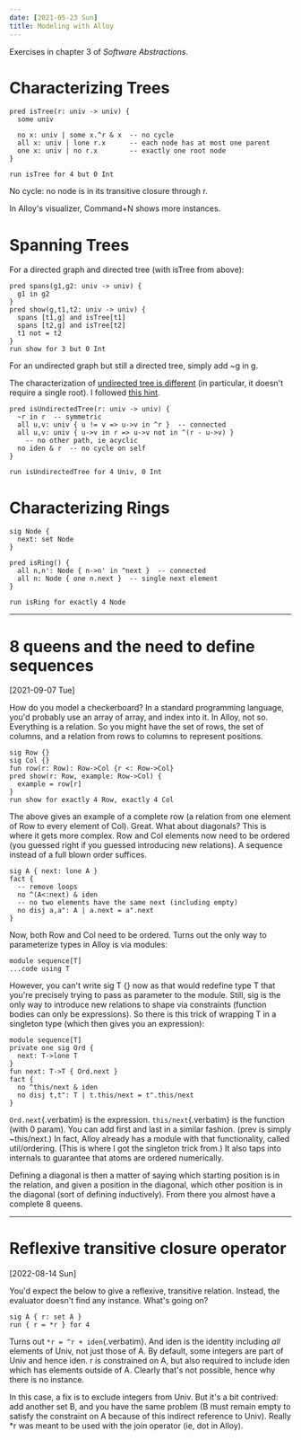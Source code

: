 ```yaml
---
date: [2021-05-23 Sun]
title: Modeling with Alloy
---
```


Exercises in chapter 3 of *Software Abstractions*.

# Characterizing Trees

    pred isTree(r: univ -> univ) {
      some univ

      no x: univ | some x.^r & x  -- no cycle
      all x: univ | lone r.x      -- each node has at most one parent
      one x: univ | no r.x        -- exactly one root node
    }

    run isTree for 4 but 0 Int

No cycle: no node is in its transitive closure through r.

In Alloy's visualizer, Command+N shows more instances.

# Spanning Trees

For a directed graph and directed tree (with isTree from above):

    pred spans(g1,g2: univ -> univ) {
      g1 in g2
    }
    pred show(g,t1,t2: univ -> univ) {
      spans [t1,g] and isTree[t1]
      spans [t2,g] and isTree[t2]
      t1 not = t2
    }
    run show for 3 but 0 Int

For an undirected graph but still a directed tree, simply add \~g in
g.

The characterization of [undirected tree is
different](https://en.wikipedia.org/wiki/Tree_%28graph_theory%29) (in
particular, it doesn't require a single root). I followed [this
hint](http://cs.brown.edu/courses/cs195y/2017/assignments/alloy-2.html).

    pred isUndirectedTree(r: univ -> univ) {
      ~r in r  -- symmetric
      all u,v: univ { u != v => u->v in ^r }  -- connected
      all u,v: univ { u->v in r => u->v not in ^(r - u->v) }
        -- no other path, ie acyclic
      no iden & r  -- no cycle on self
    }

    run isUndirectedTree for 4 Univ, 0 Int

# Characterizing Rings

    sig Node {
      next: set Node
    }

    pred isRing() {
      all n,n': Node { n->n' in ^next }  -- connected
      all n: Node { one n.next }  -- single next element
    }

    run isRing for exactly 4 Node

----------------------------------------------------------------------

# 8 queens and the need to define sequences

[2021-09-07 Tue]

How do you model a checkerboard? In a standard programming language,
you'd probably use an array of array, and index into it. In Alloy, not
so. Everything is a relation. So you might have the set of rows, the
set of columns, and a relation from rows to columns to represent
positions.

    sig Row {}
    sig Col {}
    fun row(r: Row): Row->Col {r <: Row->Col}
    pred show(r: Row, example: Row->Col) {
      example = row[r]
    }
    run show for exactly 4 Row, exactly 4 Col

The above gives an example of a complete row (a relation from one
element of Row to every element of Col). Great. What about diagonals?
This is where it gets more complex. Row and Col elements now need to
be ordered (you guessed right if you guessed introducing new
relations). A sequence instead of a full blown order suffices.

    sig A { next: lone A }
    fact {
      -- remove loops
      no ^(A<:next) & iden
      -- no two elements have the same next (including empty)
      no disj a,a": A | a.next = a".next
    }

Now, both Row and Col need to be ordered. Turns out the only way to
parameterize types in Alloy is via modules:

    module sequence[T]
    ...code using T

However, you can't write sig T {} now as that would redefine type T
that you're precisely trying to pass as parameter to the module.
Still, sig is the only way to introduce new relations to shape via
constraints (function bodies can only be expressions). So there is
this trick of wrapping T in a singleton type (which then gives you an
expression):

    module sequence[T]
    private one sig Ord {
      next: T->lone T
    }
    fun next: T->T { Ord.next }
    fact {
      no ^this/next & iden
      no disj t,t": T | t.this/next = t".this/next
    }

`Ord.next`{.verbatim} is the expression. `this/next`{.verbatim} is the
function (with 0 param). You can add first and last in a similar
fashion. (prev is simply \~this/next.) In fact, Alloy already has a
module with that functionality, called util/ordering. (This is where I
got the singleton trick from.) It also taps into internals to
guarantee that atoms are ordered numerically.

Defining a diagonal is then a matter of saying which starting position
is in the relation, and given a position in the diagonal, which other
position is in the diagonal (sort of defining inductively). From there
you almost have a complete 8 queens.

----------------------------------------------------------------------

# Reflexive transitive closure operator

[2022-08-14 Sun]

You'd expect the below to give a reflexive, transitive relation.
Instead, the evaluator doesn't find any instance. What's going on?

    sig A { r: set A }
    run { r = *r } for 4

Turns out `*r = ^r + iden`{.verbatim}. And iden is the identity
including *all* elements of Univ, not just those of A. By default,
some integers are part of Univ and hence iden. r is constrained on A,
but also required to include iden which has elements outside of A.
Clearly that's not possible, hence why there is no instance.

In this case, a fix is to exclude integers from Univ. But it's a bit
contrived: add another set B, and you have the same problem (B must
remain empty to satisfy the constraint on A because of this indirect
reference to Univ). Really \*r was meant to be used with the join
operator (ie, dot in Alloy).
